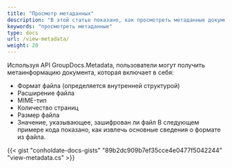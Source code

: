 ```yaml
---
title: "Просмотр метаданных"
description: "В этой статье показано, как просмотреть метаданные документа."
keywords: "просмотреть метаданные"
type: docs
url: /view-metadata/
weight: 20
---
```


Используя API GroupDocs.Metadata, пользователи могут получить метаинформацию документа, которая включает в себя:

- Формат файла (определяется внутренней структурой)
- Расширение файла
- MIME-тип
- Количество страниц
- Размер файла
- Значение, указывающее, зашифрован ли файл
В следующем примере кода показано, как извлечь основные сведения о формате из файла.

{{< gist "conholdate-docs-gists" "89b2dc909b7ef35cce4e0477f5042244" "view-metadata.cs" >}}


